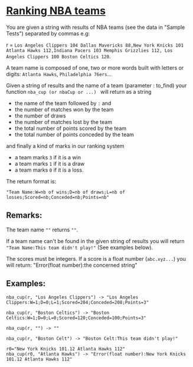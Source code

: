# [Ranking NBA teams](https://www.codewars.com/kata/ranking-nba-teams "https://www.codewars.com/kata/5a420163b6cfd7cde5000077")

You are given a string with results of NBA teams (see the data in "Sample Tests") separated by commas e.g:

r = 
`Los Angeles Clippers 104 Dallas Mavericks 88,New York Knicks 101 Atlanta Hawks 112,Indiana Pacers 103 Memphis Grizzlies 112,
 Los Angeles Clippers 100 Boston Celtics 120`.

A team name is composed of one, two or more words built with letters or digits: `Atlanta Hawks`, `Philadelphia 76ers`...

Given a string of results and the name of a team (parameter : to_find) your function `nba_cup (or nbaCup or ...) ` will return as a string

- the name of the team followed by `:` and
- the number of matches won by the team
- the number of draws
- the number of matches lost by the team
- the total number of points scored by the team
- the total number of points conceded by the team

and finally a kind of marks in our ranking system

- a team marks `3` if it is a win
- a team marks `1` if it is a draw
- a team marks `0` if it is a loss.

The return format is:

```
"Team Name:W=nb of wins;D=nb of draws;L=nb of losses;Scored=nb;Conceded=nb;Points=nb"
```

## Remarks:

The team name `""` returns `""`.

If a team name can't be found in the given string of results you will return `"Team Name:This team didn't play!"` (See examples below).

The scores must be integers. If a score is a float number (`abc.xyz...`) you will return:
"Error(float number):the concerned string"


## Examples:

```
nba_cup(r, "Los Angeles Clippers") -> "Los Angeles Clippers:W=1;D=0;L=1;Scored=204;Conceded=208;Points=3"

nba_cup(r, "Boston Celtics") -> "Boston Celtics:W=1;D=0;L=0;Scored=120;Conceded=100;Points=3"

nba_cup(r, "") -> ""

nba_cup(r, "Boston Celt") -> "Boston Celt:This team didn't play!"

r0="New York Knicks 101.12 Atlanta Hawks 112"
nba_cup(r0, "Atlanta Hawks") -> "Error(float number):New York Knicks 101.12 Atlanta Hawks 112"
```